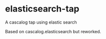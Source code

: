 elasticsearch-tap
=================

A cascalog tap using elastic search

Based on cascalog.elasticsearch but reworked.


